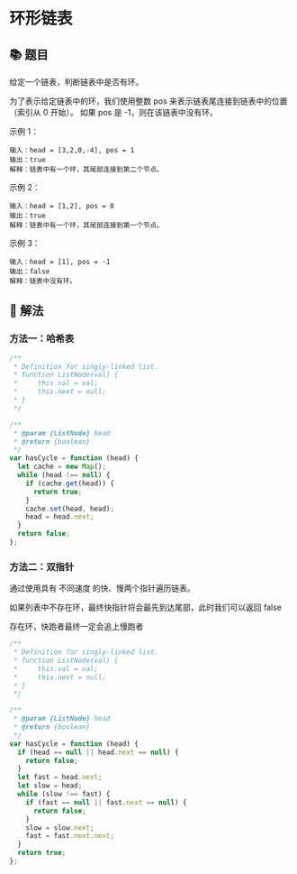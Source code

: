 # 环形链表

## 📚 题目

给定一个链表，判断链表中是否有环。

为了表示给定链表中的环，我们使用整数 pos 来表示链表尾连接到链表中的位置（索引从 0 开始）。 如果 pos 是 -1，则在该链表中没有环。

示例 1：

```
输入：head = [3,2,0,-4], pos = 1
输出：true
解释：链表中有一个环，其尾部连接到第二个节点。
```

示例 2：

```
输入：head = [1,2], pos = 0
输出：true
解释：链表中有一个环，其尾部连接到第一个节点。
```

示例 3：

```
输入：head = [1], pos = -1
输出：false
解释：链表中没有环。
```

## 📝 解法

### 方法一：哈希表

```js
/**
 * Definition for singly-linked list.
 * function ListNode(val) {
 *     this.val = val;
 *     this.next = null;
 * }
 */

/**
 * @param {ListNode} head
 * @return {boolean}
 */
var hasCycle = function (head) {
  let cache = new Map();
  while (head !== null) {
    if (cache.get(head)) {
      return true;
    }
    cache.set(head, head);
    head = head.next;
  }
  return false;
};
```

### 方法二：双指针

通过使用具有 不同速度 的快、慢两个指针遍历链表。

如果列表中不存在环，最终快指针将会最先到达尾部，此时我们可以返回 false

存在环，快跑者最终一定会追上慢跑者

```js
/**
 * Definition for singly-linked list.
 * function ListNode(val) {
 *     this.val = val;
 *     this.next = null;
 * }
 */

/**
 * @param {ListNode} head
 * @return {boolean}
 */
var hasCycle = function (head) {
  if (head == null || head.next == null) {
    return false;
  }
  let fast = head.next;
  let slow = head;
  while (slow !== fast) {
    if (fast == null || fast.next == null) {
      return false;
    }
    slow = slow.next;
    fast = fast.next.next;
  }
  return true;
};
```
